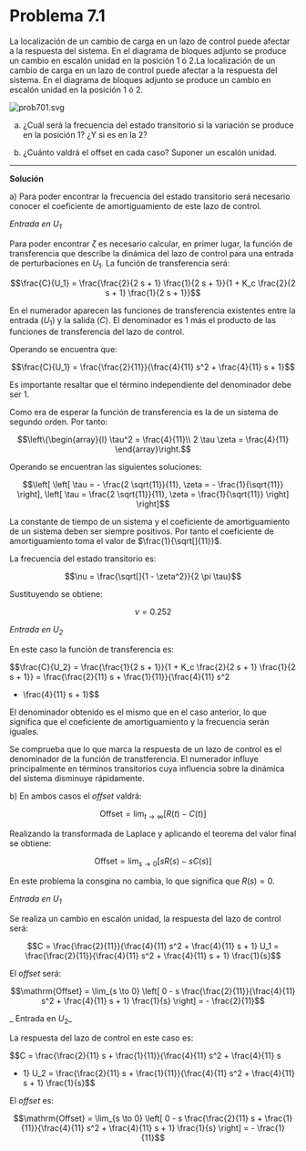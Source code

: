 # Problema 7.1

<style type="text/css">
    ol { list-style-type: lower-alpha; }
</style>

La localización de un cambio de carga en un lazo de control puede afectar a la respuesta del sistema. En el diagrama de bloques adjunto se produce un cambio en escalón unidad en la posición 1 ó 2.La localización de un cambio de carga en un lazo de control puede afectar a la respuesta del sistema. En el diagrama de bloques adjunto se produce un cambio en escalón unidad en la posición 1 ó 2.

![prob701.svg](./img/prob701.svg)

1.  ¿Cuál será la frecuencia del estado transitorio si la variación se produce en la posición 1? ¿Y si es en la 2?

2.  ¿Cuánto valdrá el offset en cada caso? Suponer un escalón unidad.

---

**Solución**

a) Para poder encontrar la frecuencia del estado transitorio será necesario conocer el coeficiente de amortiguamiento de este lazo de control.

_Entrada en $U_1$_

Para poder encontrar $\zeta$ es necesario calcular, en primer lugar, la función de transferencia que describe la dinámica del lazo de control para una entrada de perturbaciones en $U_1$. La función de transferencia será:

$$\frac{C}{U_1} = \frac{\frac{2}{2 s + 1}  \frac{1}{2 s + 1}}{1 + K_c 
   \frac{2}{2 s + 1}  \frac{1}{2 s + 1}}$$

En el numerador aparecen las funciones de transferencia existentes entre la entrada ($U_1$) y la salida ($C$). El denominador es 1 más el producto de las funciones de
transferencia del lazo de control.

Operando se encuentra que:

$$\frac{C}{U_1} = \frac{\frac{2}{11}}{\frac{4}{11} s^2 + \frac{4}{11} s + 1}$$

Es importante resaltar que el término independiente del denominador debe ser 1.

Como era de esperar la función de transferencia es la de un sistema de segundo orden. Por tanto: 

$$\left\{\begin{array}{l}
     \tau^2 = \frac{4}{11}\\
     2 \tau \zeta = \frac{4}{11}
   \end{array}\right.$$
   
Operando se encuentran las siguientes soluciones:

$$\left[ \left[ \tau = - \frac{2 \sqrt{11}}{11}, \zeta = -
   \frac{1}{\sqrt{11}} \right], \left[ \tau = \frac{2 \sqrt{11}}{11}, \zeta =
   \frac{1}{\sqrt{11}} \right] \right]$$
   
La constante de tiempo de un sistema y el coeficiente de amortiguamiento de un sistema deben ser siempre positivos. Por tanto el coeficiente de amortiguamiento toma el valor de $\frac{1}{\sqrt[]{11}}$.

La frecuencia del estado transitorio es:

$$\nu = \frac{\sqrt[]{1 - \zeta^2}}{2 \pi \tau}$$

Sustituyendo se obtiene:

$$\nu = 0.252$$

_Entrada en $U_2$_

En este caso la función de transferencia es:

$$\frac{C}{U_2} = \frac{\frac{1}{2 s + 1}}{1 + K_c  \frac{2}{2 s + 1} 
   \frac{1}{2 s + 1}} = \frac{\frac{2}{11} s + \frac{1}{11}}{\frac{4}{11} s^2
   + \frac{4}{11} s + 1}$$
   
El denominador obtenido es el mismo que en el caso anterior, lo que significa que el coeficiente de amortiguamiento y la frecuencia serán iguales.

Se comprueba que lo que marca la respuesta de un lazo de control es el denominador de la función de transtferencia. El numerador influye principalmente en términos transitorios cuya influencia sobre la dinámica del sistema disminuye rápidamente.

b) En ambos casos el *offset* valdrá:

$$\mathrm{Offset} = \lim_{t \to \infty} [R (t) - C (t)]$$

Realizando la transformada de Laplace y aplicando el teorema del valor final se obtiene:

$$\mathrm{Offset} = \lim_{s \to 0} [s R (s) - s C (s)]$$

En este problema la consgina no cambia, lo que significa que $R (s) = 0$.

_Entrada en $U_1$_

Se realiza un cambio en escalón unidad, la respuesta del lazo de control será:

$$C = \frac{\frac{2}{11}}{\frac{4}{11} s^2 + \frac{4}{11} s + 1} U_1 =
   \frac{\frac{2}{11}}{\frac{4}{11} s^2 + \frac{4}{11} s + 1}  \frac{1}{s}$$
   
El *offset* será:

$$\mathrm{Offset} = \lim_{s \to 0} \left[ 0 - s
   \frac{\frac{2}{11}}{\frac{4}{11} s^2 + \frac{4}{11} s + 1}  \frac{1}{s}
   \right] = - \frac{2}{11}$$

_ Entrada en $U_2$_

La respuesta del lazo de control en este caso es:

$$C = \frac{\frac{2}{11} s + \frac{1}{11}}{\frac{4}{11} s^2 + \frac{4}{11} s
   + 1} U_2 = \frac{\frac{2}{11} s + \frac{1}{11}}{\frac{4}{11} s^2 +
   \frac{4}{11} s + 1}  \frac{1}{s}$$
   
El *offset* es:

$$\mathrm{Offset} = \lim_{s \to 0} \left[ 0 - s
   \frac{\frac{2}{11} s + \frac{1}{11}}{\frac{4}{11} s^2 + \frac{4}{11} s + 1}
   \frac{1}{s} \right] = - \frac{1}{11}$$
